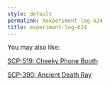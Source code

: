 ```yaml
---
style: default
permalink: Xexperiment-log-624
title: experiment-log-624
---
```

You may also like:

[SCP-519: Cheeky Phone Booth](http://scp-wiki.net/scp-519)

[SCP-390: Ancient Death Ray](http://scp-wiki.net/scp-390)
